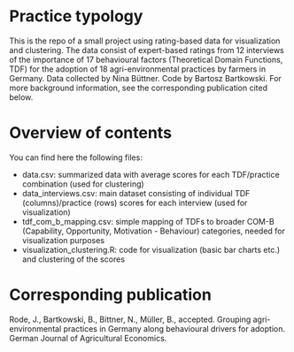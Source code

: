 # Practice typology
This is the repo of a small project using rating-based data for visualization and clustering. The data consist of expert-based ratings from 12 interviews of the importance of 17 behavioural factors (Theoretical Domain Functions, TDF) for the adoption of 18 agri-environmental practices by farmers in Germany. Data collected by Nina Büttner. Code by Bartosz Bartkowski. For more background information, see the corresponding publication cited below.

# Overview of contents
You can find here the following files:
* data.csv: summarized data with average scores for each TDF/practice combination (used for clustering)
* data_interviews.csv: main dataset consisting of individual TDF (columns)/practice (rows) scores for each interview (used for visualization)
* tdf_com_b_mapping.csv: simple mapping of TDFs to broader COM-B (Capability, Opportunity, Motivation - Behaviour) categories, needed for visualization purposes
* visualization_clustering.R: code for visualization (basic bar charts etc.) and clustering of the scores

# Corresponding publication
Rode, J., Bartkowski, B., Bittner, N., Müller, B., accepted. Grouping agri-environmental practices in Germany along behavioural drivers for adoption. German Journal of Agricultural Economics.
